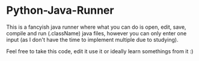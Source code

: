 # Python-Java-Runner

This is a fancyish java runner where what you can do is open, edit, save, compile and run (.className) java files, however you can only enter one input (as I don't have the time to implement multiple due to studying).

Feel free to take this code, edit it use it or ideally learn somethings from it :)
